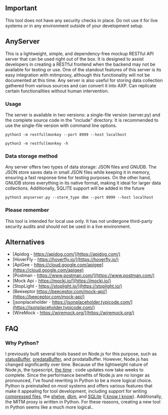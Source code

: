 
## Important

This tool does not have any security checks in place. Do not use it for live systems or in any environment outside of your development setup.


## AnyServer

This is a lightweight, simple, and dependency-free mockup RESTful API server that can be used right out of the box.
It is designed to assist developers in creating a RESTful frontend when the backend may not be available for testing or use.
One of the standout features of this server is its easy integration with mitmproxy, although this functionality will not be documented at this time. 
Any server is also useful for storing data collection gathered from various sources and can convert it into AXP. Can replicate certain functionalities without human intervention.




### Usage

The server is available in two versions: a single-file version (server.py) and the complete source code in the "include" directory. It is recommended to use the single-file version with command line options.

```
python3 -m restfullmonkey --port 8999 --host localhost

```

```
python3 -m restfullmonkey -h

```


### Data storage method
Any server offers two types of data storage: JSON files and GNUDB.
The JSON store saves data in small JSON files while keeping it in memory,
ensuring a fast response time for testing purposes.
On the other hand, GNUDB stores everything in its native format,
making it ideal for larger data collections. Additionally, SQLITE support will be added in the future

```
python3 anyserver.py --store_type dbm --port 8999 --host localhost

```

### Please remember
This tool is intended for local use only. It has not undergone third-party security audits and should not be used in a live environment.

## Alternatives 


 + [Apidog - https://apidog.com/](https://apidog.com/)
 + [HoverFly - https://hoverfly.io/](https://hoverfly.io/)
 + [ApiGee - https://cloud.google.com/apigee](https://cloud.google.com/apigee)
 + [Postman - https://www.postman.com/](https://www.postman.com/)
 + [Mock Api - https://mocki.io/](https://mocki.io/)
 + [StopLight - https://stoplight.io/](https://stoplight.io/)
 + [Beexeptor https://beeceptor.com/mock-api/](https://beeceptor.com/mock-api/)
 + [jsonplaceholder - https://jsonplaceholder.typicode.com/](https://jsonplaceholder.typicode.com/)
 + [WireMock - https://wiremock.org/](https://wiremock.org/)


## FAQ

### Why Python? 

   I previously built several tools based on Node.js for this purpose,
 such as [statusBuffer](https://github.com/Soldy/statusBuffer), [predataBuffer](https://github.com/Soldy/preDataBuffer), and prodataBuffer.
 However, Node.js has changed significantly over time. Because of the lightweight nature of Node.js, the typescript, [the time](https://nodejs.org/en/blog/release) : code updates now take weeks to complete.
 Since the performance benefits of Node.js are no longer as pronounced, I've found rewriting in Python to be a more logical choice. 
 Python is preinstalled on most systems and offers various features that make it appealing for tool development,
 including support for writing [compressed files](https://docs.python.org/3.12/library/archiving.html), the [shelve](https://docs.python.org/3.12/library/shelve.html), [dbm](https://docs.python.org/3.12/library/dbm.html), and [SQLite](https://docs.python.org/3.12/library/sqlite3.html) ([I know I know](https://nodejs.org/docs/latest/api/sqlite.html)). Additionally, the MITM proxy is written in Python. For these reasons, creating a new tool in Python seems like a much more logical..



